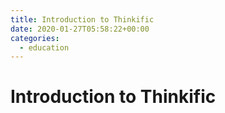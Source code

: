 ```yaml
---
title: Introduction to Thinkific
date: 2020-01-27T05:58:22+00:00
categories:
  - education
---
```


# Introduction to Thinkific